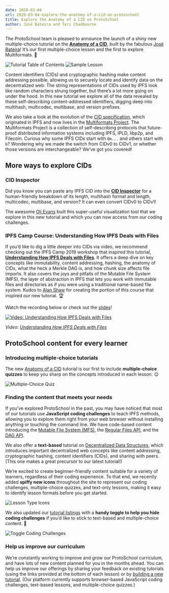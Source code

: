 ```yaml
---
date: 2020-03-04
url: 2020-03-04-explore-the-anatomy-of-a-cid-on-protoschool
title: Explore the Anatomy of a CID on ProtoSchool
author: José Bateira and Teri Chadbourne
---
```

The ProtoSchool team is pleased to announce the launch of a shiny new multiple-choice tutorial on the **[Anatomy of a CID](https://proto.school/#/anatomy-of-a-cid)**, built by the fabulous [José Bateira](https://github.com/zebateira)! It’s our first multiple-choice lesson and the first to explore Multiformats. 🎉

![Tutorial Table of Contents](/img/084-explore-the-anatomy-of-a-cid-on-protoschool/table-of-contents.png)
![Sample Lesson](/img/084-explore-the-anatomy-of-a-cid-on-protoschool/sample-lesson.png)

Content identifiers (CIDs) and cryptographic hashing make content addressing possible, allowing us to securely locate and identify data on the decentralized web. The string representations of CIDs used by IPFS look like random characters strung together, but there’s a lot more going on under the hood. In this new tutorial we explore all of the data revealed by these self-describing content-addressed identifiers, digging deep into multihash, multicodec, multibase, and version prefixes.

We also take a look at the evolution of the [CID specification](https://github.com/multiformats/cid), which originated in IPFS and now lives in the [Multiformats Project](https://multiformats.io/). The Multiformats Project is a collection of self-describing protocols that future-proof distributed information systems including IPFS, IPLD, libp2p, and Filecoin. Curious why some IPFS CIDs start with `Qm...` and others start with `b`? Wondering why we made the switch from CIDv0 to CIDv1, or whether those versions are interchangeable? We’ve got you covered!

## More ways to explore CIDs

### CID Inspector
Did you know you can paste any IPFS CID into the [**CID Inspector**](https://cid.ipfs.io/) for a human-friendly breakdown of its length, multihash format and length, multicodec, multibase, and version? It can even convert CIDv0 to CIDv1!

The awesome [Oli Evans](https://github.com/olizilla) built this super-useful visualization tool that we explore in this new tutorial and which you can now access from our coding challenges.

### IPFS Camp Course: Understanding How IPFS Deals with Files
If you’d like to dig a little deeper into CIDs via video, we recommend checking out the IPFS Camp 2019 workshop that inspired this tutorial, [**Understanding How IPFS Deals with Files**](https://youtu.be/Z5zNPwMDYGg). It offers a deep dive on key concepts like immutability, content addressing, hashing, the anatomy of CIDs, what the heck a Merkle DAG is, and how chunk size affects file imports. It also covers the joys and pitfalls of the Mutable File System (MFS), the layer of abstraction in IPFS that lets you work with immutable files and directories as if you were using a traditional name-based file system. Kudos to [Alan Shaw](https://github.com/alanshaw) for creating the portion of this course that inspired our new tutorial. 🏆

Watch the recording below or check out the [slides](https://github.com/ipfs/camp/blob/master/CORE_AND_ELECTIVE_COURSES/CORE_COURSE_A/IPFS_Camp_Core_Course_A_Slides.pdf)!

[![Video: Understanding How IPFS Deals with Files](/img/057-ipfs-camp-course-videos/core-a-thumbnail.png)](https://youtu.be/Z5zNPwMDYGg)

_Video: [Understanding How IPFS Deals with Files](https://youtu.be/Z5zNPwMDYGg)_

## ProtoSchool content for every learner

### Introducing multiple-choice tutorials
The new [Anatomy of a CID](https://proto.school/#/anatomy-of-a-cid) tutorial is our first to include **multiple-choice quizzes** to keep you sharp on the concepts introduced in each lesson. 😉

![Multiple-Choice Quiz](/img/084-explore-the-anatomy-of-a-cid-on-protoschool/quiz.png)

### Finding the content that meets your needs
If you’ve explored ProtoSchool in the past, you may have noticed that most of our tutorials use **JavaScript coding challenges** to teach IPFS methods, allowing you to explore them right from your web browser without installing anything or touching the command line. We have code-based content introducing the [Mutable File System (MFS)](https://proto.school/#/mutable-file-system), the [Regular Files API](https://proto.school/#/regular-files-api), and the [DAG API](https://proto.school/#/basics).

We also offer a **text-based** tutorial on [Decentralized Data Structures](https://proto.school/#/decentralized-data-structures), which introduces important decentralized web concepts like content addressing, cryptographic hashing, content identifiers (CIDs), and sharing with peers. (This one makes a great precursor to our latest tutorial!)

We’re excited to create beginner-friendly content suitable for a variety of learners, regardless of their coding experience. To that end, we recently added **spiffy new icons** throughout the site to represent our coding challenges, multiple-choice quizzes, and text-only lessons, making it easy to identify lesson formats before you get started.

![Lesson Type Icons](/img/084-explore-the-anatomy-of-a-cid-on-protoschool/type-icons.png)

We also updated our [tutorial listings](https://proto.school/#/tutorials) with a **handy toggle to help you hide coding challenges** if you’d like to stick to text-based and multiple-choice content. 👏

![Toggle Coding Challenges](/img/084-explore-the-anatomy-of-a-cid-on-protoschool/toggle-coding-challenges.png)


### Help us improve our curriculum
We’re constantly working to improve and grow our ProtoSchool curriculum, and have lots of new content planned for you in the months ahead. You can help us improve our offerings by sharing your feedback on existing tutorials (using the links provided at the bottom of each lesson) or by [building a new tutorial](https://proto.school/#/build). (Our platform currently supports browser-based JavaScript coding challenges, text-based lessons, and multiple-choice quizzes.)
